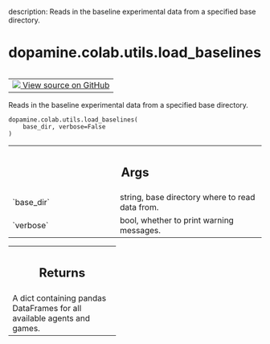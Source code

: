 description: Reads in the baseline experimental data from a specified base
directory.

<div itemscope itemtype="http://developers.google.com/ReferenceObject">
<meta itemprop="name" content="dopamine.colab.utils.load_baselines" />
<meta itemprop="path" content="Stable" />
</div>

# dopamine.colab.utils.load_baselines

<!-- Insert buttons and diff -->

<table class="tfo-notebook-buttons tfo-api nocontent" align="left">
<td>
  <a target="_blank" href="https://github.com/google/dopamine/tree/master/dopamine/colab/utils.py">
    <img src="https://www.tensorflow.org/images/GitHub-Mark-32px.png" />
    View source on GitHub
  </a>
</td>
</table>

Reads in the baseline experimental data from a specified base directory.

<pre class="devsite-click-to-copy prettyprint lang-py tfo-signature-link">
<code>dopamine.colab.utils.load_baselines(
    base_dir, verbose=False
)
</code></pre>

<!-- Placeholder for "Used in" -->
<!-- Tabular view -->

 <table class="responsive fixed orange">
<colgroup><col width="214px"><col></colgroup>
<tr><th colspan="2"><h2 class="add-link">Args</h2></th></tr>

<tr>
<td>
`base_dir`
</td>
<td>
string, base directory where to read data from.
</td>
</tr><tr>
<td>
`verbose`
</td>
<td>
bool, whether to print warning messages.
</td>
</tr>
</table>

<!-- Tabular view -->

 <table class="responsive fixed orange">
<colgroup><col width="214px"><col></colgroup>
<tr><th colspan="2"><h2 class="add-link">Returns</h2></th></tr>
<tr class="alt">
<td colspan="2">
A dict containing pandas DataFrames for all available agents and games.
</td>
</tr>

</table>
